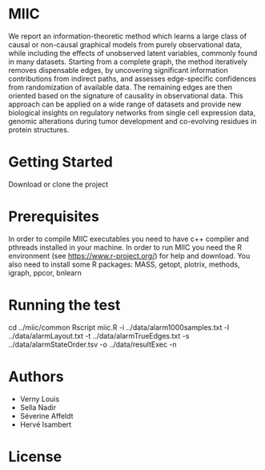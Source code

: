 # MIIC
We report an information-theoretic method which learns a large class of causal or non-causal graphical models from purely observational data, while including the effects of unobserved latent variables, commonly found in many datasets. Starting from a complete graph, the method iteratively removes dispensable edges, by uncovering significant information contributions from indirect paths, and assesses edge-specific confidences from randomization of available data. The remaining edges are then oriented based on the signature of causality in observational data. This approach can be applied on a wide range of datasets and provide new biological insights on regulatory networks from single cell expression data, genomic alterations during tumor development and co-evolving residues in protein structures.

# Getting Started
Download or clone the project 

# Prerequisites
In order to compile MIIC executables you need to have c++ compiler and pthreads installed in your machine. 
In order to run MIIC you need the R environment (see https://www.r-project.org/) for help and download. You also need to install some R packages: MASS, getopt, plotrix, methods, igraph, ppcor, bnlearn 

# Running the test
cd ../miic/common
Rscript miic.R -i ../data/alarm1000samples.txt -l ../data/alarmLayout.txt -t ../data/alarmTrueEdges.txt -s ../data/alarmStateOrder.tsv -o ../data/resultExec -n

# Authors
- Verny Louis
- Sella Nadir
- Séverine Affeldt
- Hervé Isambert

# License
